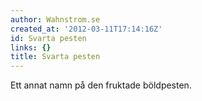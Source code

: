 ```yaml
---
author: Wahnstrom.se
created_at: '2012-03-11T17:14:16Z'
id: Svarta pesten
links: {}
title: Svarta pesten
---
```


Ett annat namn på den fruktade böldpesten.